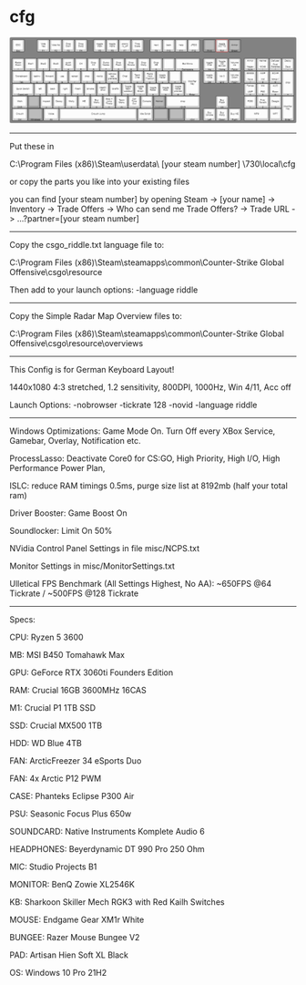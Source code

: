 # cfg

![Layout](https://github.com/RiddleCSGO/cfg/blob/main/riddle-cs-go-config.png?raw=true)

------------------------------------------------------------------

Put these in 

C:\Program Files (x86)\Steam\userdata\ [your steam number] \730\local\cfg

or copy the parts you like into your existing files

you can find [your steam number] by opening Steam -> [your name] -> Inventory -> Trade Offers -> Who can send me Trade Offers? -> Trade URL -> ...?partner=[your steam number]


------------------------------------------------------------------

Copy  the csgo_riddle.txt language file to:

C:\Program Files (x86)\Steam\steamapps\common\Counter-Strike Global Offensive\csgo\resource

Then add to your launch options: -language riddle

------------------------------------------------------------------

Copy the Simple Radar Map Overview files to:

C:\Program Files (x86)\Steam\steamapps\common\Counter-Strike Global Offensive\csgo\resource\overviews

------------------------------------------------------------------

This Config is for German Keyboard Layout! 

1440x1080 4:3 stretched, 1.2 sensitivity, 800DPI, 1000Hz, Win 4/11, Acc off 

Launch Options: -nobrowser -tickrate 128 -novid -language riddle

------------------------------------------------------------------

Windows Optimizations: Game Mode On. Turn Off every XBox Service, Gamebar, Overlay, Notification etc.

ProcessLasso: Deactivate Core0 for CS:GO, High Priority, High I/O, High Performance Power Plan, 

ISLC: reduce RAM timings 0.5ms, purge size list at 8192mb (half your total ram)

Driver Booster: Game Boost On

Soundlocker: Limit On 50%

NVidia Control Panel Settings in file misc/NCPS.txt

Monitor Settings in misc/MonitorSettings.txt

Ulletical FPS Benchmark (All Settings Highest, No AA): ~650FPS @64 Tickrate / ~500FPS @128 Tickrate

------------------------------------------------------------------

Specs:

CPU: 			Ryzen 5 3600

MB: 			MSI B450 Tomahawk Max

GPU: 			GeForce RTX 3060ti Founders Edition

RAM: 			Crucial 16GB 3600MHz 16CAS

M1: 			Crucial P1 1TB SSD

SSD: 			Crucial MX500 1TB

HDD: 			WD Blue 4TB

FAN: 			ArcticFreezer 34 eSports Duo

FAN: 			4x Arctic P12 PWM

CASE: 			Phanteks Eclipse P300 Air

PSU: 			Seasonic Focus Plus 650w

SOUNDCARD: 		Native Instruments Komplete Audio 6

HEADPHONES: 	Beyerdynamic DT 990 Pro 250 Ohm

MIC: 			Studio Projects B1

MONITOR: 		BenQ Zowie XL2546K

KB: 			Sharkoon Skiller Mech RGK3 with Red Kailh Switches

MOUSE: 			Endgame Gear XM1r White

BUNGEE: 		Razer Mouse Bungee V2

PAD: 			Artisan Hien Soft XL Black

OS: 			Windows 10 Pro 21H2